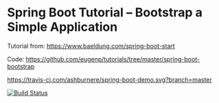 # Spring Boot Tutorial – Bootstrap a Simple Application

Tutorial from: https://www.baeldung.com/spring-boot-start

Code: https://github.com/eugenp/tutorials/tree/master/spring-boot-bootstrap

https://travis-ci.com/ashburnere/spring-boot-demo.svg?branch=master

[![Build Status](https://travis-ci.com/ashburnere/spring-boot-demo.svg?branch=master)](https://travis-ci.org/ashburnere/spring-boot-demo)
